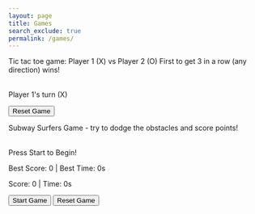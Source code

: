 ```yaml
---
layout: page
title: Games
search_exclude: true
permalink: /games/
---
```


Tic tac toe game:
Player 1 (X) vs Player 2 (O)
First to get 3 in a row (any direction) wins!

<table id="ticTacToeBoard"></table>
<p id="gameStatus">Player 1's turn (X)</p>
<button onclick="resetGame()">Reset Game</button>

<script>
let board, currentPlayer, gameActive, movesMade;

function createBoard() {
  board = Array(3).fill().map(() => Array(3).fill(''));
  currentPlayer = 'X';
  gameActive = true;
  movesMade = 0;
  document.getElementById("gameStatus").textContent = "Player 1's turn (X)";
  renderBoard();
}

function renderBoard() {
  let tableHTML = '';
  for (let i = 0; i < 3; i++) {
    tableHTML += '<tr>';
    for (let j = 0; j < 3; j++) {
      tableHTML += `<td onclick="handleClick(${i}, ${j})" style="width: 50px; height: 50px; text-align: center; font-size: 24px;">${board[i][j]}</td>`;
    }
    tableHTML += '</tr>';
  }
  document.getElementById("ticTacToeBoard").innerHTML = tableHTML;
}

function handleClick(row, col) {
  if (board[row][col] === '' && gameActive) {
    board[row][col] = currentPlayer;
    movesMade++;
    renderBoard();
    checkWinner();
    switchPlayer();
  }
}

function switchPlayer() {
  if (gameActive) {
    currentPlayer = currentPlayer === 'X' ? 'O' : 'X';
    document.getElementById("gameStatus").textContent = `Player ${currentPlayer === 'X' ? 1 : 2}'s turn (${currentPlayer})`;
  }
}

function checkWinner() {
  const winConditions = [
    [[0, 0], [0, 1], [0, 2]], // Row 1
    [[1, 0], [1, 1], [1, 2]], // Row 2
    [[2, 0], [2, 1], [2, 2]], // Row 3
    [[0, 0], [1, 0], [2, 0]], // Col 1
    [[0, 1], [1, 1], [2, 1]], // Col 2
    [[0, 2], [1, 2], [2, 2]], // Col 3
    [[0, 0], [1, 1], [2, 2]], // Diagonal 1
    [[0, 2], [1, 1], [2, 0]]  // Diagonal 2
  ];

  for (let condition of winConditions) {
    const [a, b, c] = condition;
    if (board[a[0]][a[1]] !== '' && board[a[0]][a[1]] === board[b[0]][b[1]] && board[a[0]][a[1]] === board[c[0]][c[1]]) {
      document.getElementById("gameStatus").textContent = `Player ${currentPlayer === 'X' ? 1 : 2} wins!`;
      gameActive = false;
      return;
    }
  }

  if (movesMade === 9) {
    document.getElementById("gameStatus").textContent = "It's a draw!";
    gameActive = false;
  }
}

function resetGame() {
  createBoard();
}

createBoard();
</script>

Subway Surfers Game - try to dodge the obstacles and score points!
<table id="gameBoard"></table>
<p id="gameStatus">Press Start to Begin!</p>
<p id="scoreBoard">Best Score: 0 | Best Time: 0s</p>
<p id="currentScore">Score: 0 | Time: 0s</p>
<button onclick="startGame()">Start Game</button>
<button onclick="resetGame()">Reset Game</button>

<script>
let playerLane, obstacleLane, score, time, gameActive, bestScore = 0, bestTime = 0, intervalId;
const lanes = 3; // Number of lanes (3)
const speedIncreaseInterval = 5000; // Time after which speed increases
let obstacleSpeed = 1000; // Initial obstacle speed (ms)

// Create the initial game board
function createBoard() {
  let boardHTML = '';
  for (let i = 0; i < lanes; i++) {
    boardHTML += '<tr>';
    for (let j = 0; j < 1; j++) {
      boardHTML += `<td id="lane${i}" style="width: 100px; height: 100px; text-align: center; font-size: 24px;"></td>`;
    }
    boardHTML += '</tr>';
  }
  document.getElementById("gameBoard").innerHTML = boardHTML;
  document.getElementById(`lane${playerLane}`).textContent = 'P'; // Show player in the starting lane
}

// Initialize game variables and start the game
function startGame() {
  playerLane = 1; // Start in the middle lane (1 out of 0, 1, 2)
  score = 0;
  time = 0;
  gameActive = true;
  obstacleSpeed = 1000;

  createBoard();
  document.getElementById("gameStatus").textContent = "Game Started!";
  intervalId = setInterval(gameLoop, obstacleSpeed);
  startTimer();
}

// Main game loop, responsible for moving obstacles
function gameLoop() {
  movePlayer();
  generateObstacle();
  increaseDifficulty();
  updateScore();
}

// Move player based on up/down arrow keys
document.onkeydown = function(e) {
  if (!gameActive) return;

  if (e.key === 'ArrowUp' && playerLane > 0) {
    movePlayerTo(playerLane - 1);
  } else if (e.key === 'ArrowDown' && playerLane < lanes - 1) {
    movePlayerTo(playerLane + 1);
  }
};

// Move the player to a new lane
function movePlayerTo(newLane) {
  document.getElementById(`lane${playerLane}`).textContent = ''; // Clear old position
  playerLane = newLane;
  document.getElementById(`lane${playerLane}`).textContent = 'P'; // Show new position
}

// Generate obstacles randomly in one of the lanes
function generateObstacle() {
  obstacleLane = Math.floor(Math.random() * lanes);
  document.getElementById(`lane${obstacleLane}`).textContent = 'X'; // Show obstacle

  setTimeout(() => {
    if (obstacleLane === playerLane) {
      gameOver();
    } else {
      document.getElementById(`lane${obstacleLane}`).textContent = ''; // Clear obstacle
    }
  }, obstacleSpeed - 200); // Delay to simulate movement toward player
}

// Increase game difficulty (faster obstacles)
function increaseDifficulty() {
  if (time % speedIncreaseInterval === 0 && obstacleSpeed > 200) {
    obstacleSpeed -= 100; // Obstacles come faster
    clearInterval(intervalId);
    intervalId = setInterval(gameLoop, obstacleSpeed);
  }
}

// Timer for how long the player has lasted
function startTimer() {
  setInterval(() => {
    if (gameActive) {
      time++;
      document.getElementById("currentScore").textContent = `Score: ${score} | Time: ${time}s`;
    }
  }, 1000);
}

// Update score based on survival time
function updateScore() {
  score += 10; // Increment score
  document.getElementById("currentScore").textContent = `Score: ${score} | Time: ${time}s`;
}

// End the game when hit by an obstacle
function gameOver() {
  clearInterval(intervalId);
  gameActive = false;
  document.getElementById("gameStatus").textContent = "Game Over!";

  // Update best score and time
  if (score > bestScore) {
    bestScore = score;
  }
  if (time > bestTime) {
    bestTime = time;
  }
  document.getElementById("scoreBoard").textContent = `Best Score: ${bestScore} | Best Time: ${bestTime}s`;
}

// Reset the game but keep best scores
function resetGame() {
  clearInterval(intervalId);
  gameActive = false;
  document.getElementById("currentScore").textContent = "Score: 0 | Time: 0s";
  document.getElementById("gameStatus").textContent = "Press Start to Begin!";
  createBoard();
}
</script>